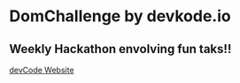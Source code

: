 # DomChallenge by devkode.io
## Weekly Hackathon envolving fun taks!!

[devCode Website](https://challenges.devkode.io/)
